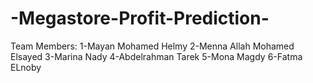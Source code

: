 # -Megastore-Profit-Prediction-

Team Members:
1-Mayan Mohamed Helmy
2-Menna Allah Mohamed Elsayed
3-Marina Nady
4-Abdelrahman Tarek
5-Mona Magdy
6-Fatma ELnoby
